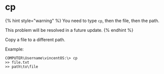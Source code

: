 # cp

{% hint style="warning" %}
You need to type `cp`, then the file, then the path.

This problem will be resolved in a future update.
{% endhint %}

Copy a file to a different path.

Example:

```shell
COMPUTER\Username\vincentOS:\> cp
>> file.txt
>> path\to\file
```
